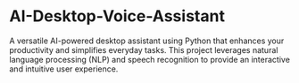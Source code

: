 # AI-Desktop-Voice-Assistant
A versatile AI-powered desktop assistant using Python that enhances your productivity and simplifies everyday tasks. This project leverages natural language processing (NLP) and speech recognition to provide an interactive and intuitive user experience.
